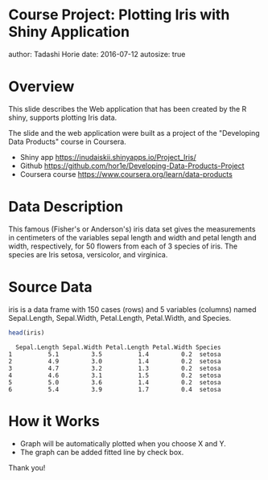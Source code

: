 
Course Project: Plotting Iris with Shiny Application
========================================================
author: Tadashi Horie
date: 2016-07-12
autosize: true

Overview
========================================================

This slide describes the Web application that has been created by the R shiny, supports plotting Iris data.

The slide and the web application were built as a project of the "Developing Data Products" course in Coursera. 

- Shiny app https://inudaiskii.shinyapps.io/Project_Iris/
- Github https://github.com/hor1e/Developing-Data-Products-Project
- Coursera course https://www.coursera.org/learn/data-products


Data Description
========================================================

This famous (Fisher's or Anderson's) iris data set gives the measurements in centimeters of the variables sepal length and width and petal length and width, respectively, for 50 flowers from each of 3 species of iris. The species are Iris setosa, versicolor, and virginica.


Source Data
========================================================

iris is a data frame with 150 cases (rows) and 5 variables (columns) named Sepal.Length, Sepal.Width, Petal.Length, Petal.Width, and Species.


```r
head(iris)
```

```
  Sepal.Length Sepal.Width Petal.Length Petal.Width Species
1          5.1         3.5          1.4         0.2  setosa
2          4.9         3.0          1.4         0.2  setosa
3          4.7         3.2          1.3         0.2  setosa
4          4.6         3.1          1.5         0.2  setosa
5          5.0         3.6          1.4         0.2  setosa
6          5.4         3.9          1.7         0.4  setosa
```


How it Works
========================================================

- Graph will be automatically plotted when you choose X and Y.
- The graph can be added fitted line by check box.

Thank you!
